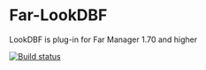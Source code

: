﻿Far-LookDBF
===========

LookDBF is plug-in for Far Manager 1.70 and higher

[![Build status](https://ci.appveyor.com/api/projects/status/8heypktos1ts9vnk?svg=true)](https://ci.appveyor.com/project/Vertigo093i/far-lookdbf)
